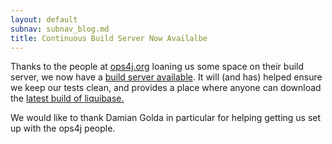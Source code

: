 ```yaml
---
layout: default
subnav: subnav_blog.md
title: Continuous Build Server Now Availalbe
---
```



Thanks to the people at <a href="http://ops4j.org">ops4j.org</a> loaning us some space on their build server, we now have a <a href="http://ci.ops4j.org/browse/LQB">build server available</a>. It will (and has) helped ensure we keep our tests clean, and provides a place where anyone can download the <a href="http://ci.ops4j.org/browse/LQB-DEF/latest/artifact">latest build of liquibase.</a>


We would like to thank Damian Golda in particular for helping getting us set up with the ops4j people.
